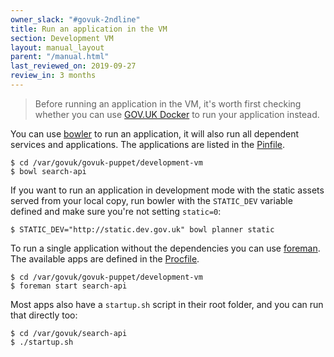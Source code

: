 ```yaml
---
owner_slack: "#govuk-2ndline"
title: Run an application in the VM
section: Development VM
layout: manual_layout
parent: "/manual.html"
last_reviewed_on: 2019-09-27
review_in: 3 months
---
```


> Before running an application in the VM, it's worth first checking whether
> you can use [GOV.UK Docker][docker] to run your application instead.

[docker]: https://github.com/alphagov/govuk-docker

You can use [bowler](https://github.com/JordanHatch/bowler) to run an
application, it will also run all dependent services and applications.
The applications are listed in the [Pinfile](https://github.com/alphagov/govuk-puppet/blob/master/development-vm/Pinfile).

```shell
$ cd /var/govuk/govuk-puppet/development-vm
$ bowl search-api
```

If you want to run an application in development mode with the static assets
served from your local copy, run bowler with the `STATIC_DEV` variable defined
and make sure you're not setting `static=0`:

```shell
$ STATIC_DEV="http://static.dev.gov.uk" bowl planner static
```

To run a single application without the dependencies you can use
[foreman](http://ddollar.github.io/foreman/). The available apps are defined in
the [Procfile](https://github.com/alphagov/govuk-puppet/blob/master/development-vm/Procfile).

```shell
$ cd /var/govuk/govuk-puppet/development-vm
$ foreman start search-api
```

Most apps also have a `startup.sh` script in their root folder, and you can
run that directly too:

```shell
$ cd /var/govuk/search-api
$ ./startup.sh
```
